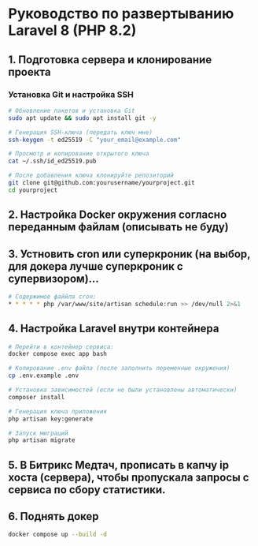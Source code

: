 # Руководство по развертыванию Laravel 8 (PHP 8.2)

## 1. Подготовка сервера и клонирование проекта

### Установка Git и настройка SSH

```bash
# Обновление пакетов и установка Git
sudo apt update && sudo apt install git -y

# Генерация SSH-ключа (передать ключ мне)
ssh-keygen -t ed25519 -C "your_email@example.com"

# Просмотр и копирование открытого ключа
cat ~/.ssh/id_ed25519.pub

# После добавления ключа клонируйте репозиторий
git clone git@github.com:yourusername/yourproject.git
cd yourproject
```

## 2. Настройка Docker окружения согласно переданным файлам (описывать не буду)

## 3. Устновить cron или суперкроник (на выбор, для докера лучше суперкроник с супервизором)... 
```bash
# Содержимое файйла cron:
* * * * * php /var/www/site/artisan schedule:run >> /dev/null 2>&1
```


## 4. Настройка Laravel внутри контейнера

```bash
# Перейти в контейнер сервиса:
docker compose exec app bash

# Копирование .env файла (после заполнить переменные окружения)
cp .env.example .env

# Установка зависимостей (если не были установлены автоматически)
composer install

# Генерация ключа приложения
php artisan key:generate

# Запуск миграций
php artisan migrate
```


## 5. В Битрикс Медтач, прописать в капчу ip хоста (сервера), чтобы пропускала запросы с сервиса по сбору статистики.


## 6. Поднять докер
```bash
docker compose up --build -d
```
